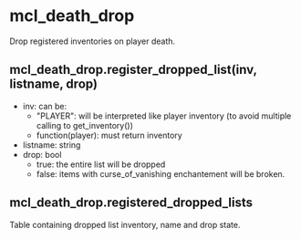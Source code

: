 # mcl_death_drop
Drop registered inventories on player death.

## mcl_death_drop.register_dropped_list(inv, listname, drop)
* inv: can be:
    * "PLAYER": will be interpreted like player inventory (to avoid multiple calling to get_inventory())
    * function(player): must return inventory
* listname: string
* drop: bool
    * true: the entire list will be dropped
    * false: items with curse_of_vanishing enchantement will be broken.

## mcl_death_drop.registered_dropped_lists
Table containing dropped list inventory, name and drop state.